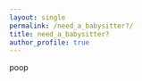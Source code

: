 ```yaml
---
layout: single 
permalink: /need_a_babysitter?/
title: need_a_babysitter?
author_profile: true
---
```


poop
